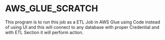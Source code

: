 # AWS_GLUE_SCRATCH
This program is to run this job as a ETL Job in AWS Glue using Code instead of using UI and this will connect to any database with proper Credential and with ETL Section it will perform action.
